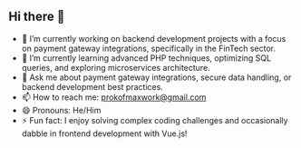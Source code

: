 ## Hi there 👋

- 🔭 I’m currently working on backend development projects with a focus on payment gateway integrations, specifically in the FinTech sector.
- 🌱 I’m currently learning advanced PHP techniques, optimizing SQL queries, and exploring microservices architecture.
- 💬 Ask me about payment gateway integrations, secure data handling, or backend development best practices.
- 📫 How to reach me: prokofmaxwork@gmail.com
- 😄 Pronouns: He/Him
- ⚡ Fun fact: I enjoy solving complex coding challenges and occasionally dabble in frontend development with Vue.js!
